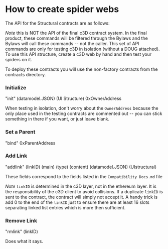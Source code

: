 # How to create spider webs

The API for the Structural contracts are as follows:

*Note* this is NOT the API of the final c3D contract system. In the final product, these commands will be filtered through the Bylaws and the Bylaws will call these commands -- not the caller. This set of API commands are only for testing c3D in isolation (without a DOUG attached). To use this API structure, create a c3D web by hand and then test your spiders on it.

To deploy these contracts you will use the non-factory contracts from the contracts directory.

### Initialize

"init" (datamodel.JSON) (UI Structure) 0xOwnerAddress

When testing in isolation, don't worry about the `OwnerAddress` because the only place used in the testing contracts are commented out -- you can stick something in there if you want, or just leave blank.

### Set a Parent

"bind" 0xParentAddress

### Add Link

"addlink" (linkID) (main) (type) (content) (datamodel.JSON) (UIstructural)

These fields correspond to the fields listed in the `Compatibility Docs.md` file

*Note* `linkID` is determined in the c3D layer, not in the ethereum layer. It is the responsibility of the c3D client to avoid collisions. If a duplicate `linkID` is sent to the contract, the contract will simply not accept it. A handy trick is add 0 to the end of the `linkID` just to ensure there are at least 16 slots separating linked list entries which is more then sufficient.

### Remove Link

"rmlink" (linkID)

Does what it says.